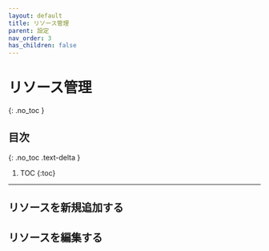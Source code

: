 ```yaml
---
layout: default
title: リソース管理
parent: 設定
nav_order: 3
has_children: false
---
```


# リソース管理
{: .no_toc }

## 目次
{: .no_toc .text-delta }

1. TOC
{:toc}

---

## リソースを新規追加する


## リソースを編集する


